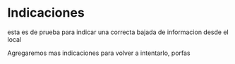 # Indicaciones
esta es de prueba para indicar una correcta bajada de informacion desde el local

Agregaremos mas indicaciones para volver a intentarlo, porfas
